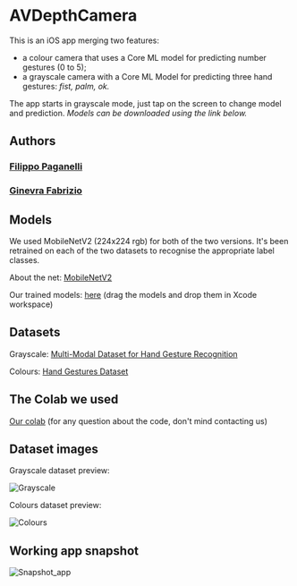 # AVDepthCamera

This is an iOS app merging two features:
 - a colour camera that uses a Core ML model for predicting number gestures (0 to 5);
 - a grayscale camera with a Core ML Model for predicting three hand gestures: *fist, palm, ok.*

The app starts in grayscale mode, just tap on the screen to change model and prediction. *Models can be downloaded using the link below.*

## Authors

### [Filippo Paganelli](https://github.com/FilippoPaganelli)

### [Ginevra Fabrizio](https://github.com/lamebanana)

## Models

We used MobileNetV2 (224x224 rgb) for both of the two versions. It's been retrained on each of the two datasets to recognise the appropriate label classes.

About the net: [MobileNetV2](https://arxiv.org/abs/1801.04381)

Our trained models: [here](https://drive.google.com/drive/folders/1GT8UrlIU3_3XRNL_Poii4Mz_-IT3YuA8?usp=sharing)
(drag the models and drop them in Xcode workspace)

## Datasets

 Grayscale: [Multi-Modal Dataset for Hand Gesture Recognition](https://www.kaggle.com/adeshdalvi41/hand-signs)
  
 Colours: [Hand Gestures Dataset](https://www.kaggle.com/gti-upm/multimodhandgestrec)

## The Colab we used

[Our colab](https://colab.research.google.com/drive/1NpvKpCy_snJcUu5afDZeTyWdHsZEFMVa?usp=sharing) (for any question about the code, don't mind contacting us)

## Dataset images

Grayscale dataset preview:

![Grayscale](/Fabrizio-Paganelli/AVDepthCamera/images/grayscale_dataset_preview.png)

Colours dataset preview:

![Colours](/Fabrizio-Paganelli/AVDepthCamera/images/colours_dataset_preview.png)

## Working app snapshot

![Snapshot_app](/Fabrizio-Paganelli/AVDepthCamera/images/app_preview.png)
